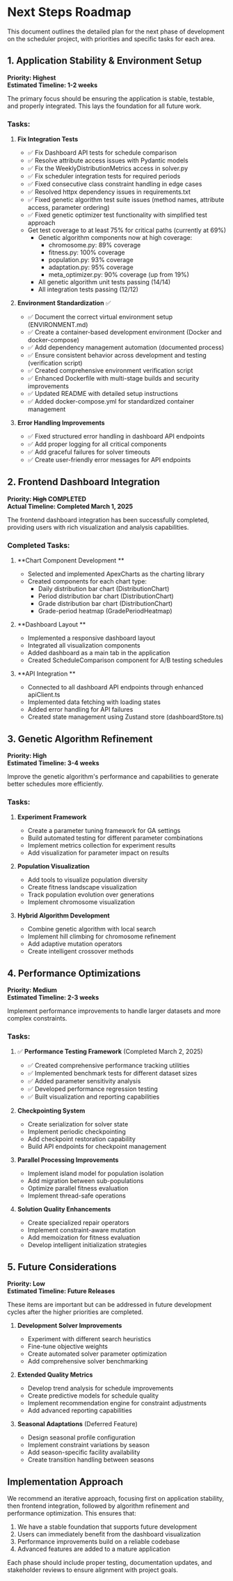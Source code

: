 # Next Steps Roadmap

This document outlines the detailed plan for the next phase of development on the scheduler project, with priorities and specific tasks for each area.

## 1. Application Stability & Environment Setup

**Priority: Highest**  
**Estimated Timeline: 1-2 weeks**

The primary focus should be ensuring the application is stable, testable, and properly integrated. This lays the foundation for all future work.

### Tasks:

1. **Fix Integration Tests**
   - ✅ Fix Dashboard API tests for schedule comparison
   - ✅ Resolve attribute access issues with Pydantic models
   - ✅ Fix the WeeklyDistributionMetrics access in solver.py 
   - ✅ Fix scheduler integration tests for required periods
   - ✅ Fixed consecutive class constraint handling in edge cases
   - ✅ Resolved httpx dependency issues in requirements.txt
   - ✅ Fixed genetic algorithm test suite issues (method names, attribute access, parameter ordering)
   - ✅ Fixed genetic optimizer test functionality with simplified test approach
   - Get test coverage to at least 75% for critical paths (currently at 69%)
     - Genetic algorithm components now at high coverage:
       - chromosome.py: 89% coverage
       - fitness.py: 100% coverage  
       - population.py: 93% coverage
       - adaptation.py: 95% coverage
       - meta_optimizer.py: 90% coverage (up from 19%)
     - All genetic algorithm unit tests passing (14/14)
     - All integration tests passing (12/12)

2. **Environment Standardization** ✅
   - ✅ Document the correct virtual environment setup (ENVIRONMENT.md)
   - ✅ Create a container-based development environment (Docker and docker-compose)
   - ✅ Add dependency management automation (documented process)
   - ✅ Ensure consistent behavior across development and testing (verification script)
   - ✅ Created comprehensive environment verification script
   - ✅ Enhanced Dockerfile with multi-stage builds and security improvements
   - ✅ Updated README with detailed setup instructions
   - ✅ Added docker-compose.yml for standardized container management

3. **Error Handling Improvements**
   - ✅ Fixed structured error handling in dashboard API endpoints
   - ✅ Add proper logging for all critical components
   - ✅ Add graceful failures for solver timeouts
   - ✅ Create user-friendly error messages for API endpoints

## 2. Frontend Dashboard Integration 

**Priority: ~~High~~ COMPLETED**  
**Actual Timeline: Completed March 1, 2025**

The frontend dashboard integration has been successfully completed, providing users with rich visualization and analysis capabilities.

### Completed Tasks:

1. **Chart Component Development **
   - Selected and implemented ApexCharts as the charting library
   - Created components for each chart type:
     - Daily distribution bar chart (DistributionChart)
     - Period distribution bar chart (DistributionChart)
     - Grade distribution bar chart (DistributionChart)
     - Grade-period heatmap (GradePeriodHeatmap)

2. **Dashboard Layout **
   - Implemented a responsive dashboard layout
   - Integrated all visualization components
   - Added dashboard as a main tab in the application
   - Created ScheduleComparison component for A/B testing schedules

3. **API Integration **
   - Connected to all dashboard API endpoints through enhanced apiClient.ts
   - Implemented data fetching with loading states
   - Added error handling for API failures
   - Created state management using Zustand store (dashboardStore.ts)

## 3. Genetic Algorithm Refinement

**Priority: High**  
**Estimated Timeline: 3-4 weeks**

Improve the genetic algorithm's performance and capabilities to generate better schedules more efficiently.

### Tasks:

1. **Experiment Framework**
   - Create a parameter tuning framework for GA settings
   - Build automated testing for different parameter combinations
   - Implement metrics collection for experiment results
   - Add visualization for parameter impact on results

2. **Population Visualization**
   - Add tools to visualize population diversity
   - Create fitness landscape visualization
   - Track population evolution over generations
   - Implement chromosome visualization

3. **Hybrid Algorithm Development**
   - Combine genetic algorithm with local search
   - Implement hill climbing for chromosome refinement
   - Add adaptive mutation operators
   - Create intelligent crossover methods

## 4. Performance Optimizations

**Priority: Medium**  
**Estimated Timeline: 2-3 weeks**

Implement performance improvements to handle larger datasets and more complex constraints.

### Tasks:

1. ✅ **Performance Testing Framework** (Completed March 2, 2025)
   - ✅ Created comprehensive performance tracking utilities
   - ✅ Implemented benchmark tests for different dataset sizes
   - ✅ Added parameter sensitivity analysis
   - ✅ Developed performance regression testing
   - ✅ Built visualization and reporting capabilities

2. **Checkpointing System**
   - Create serialization for solver state
   - Implement periodic checkpointing
   - Add checkpoint restoration capability
   - Build API endpoints for checkpoint management

3. **Parallel Processing Improvements**
   - Implement island model for population isolation
   - Add migration between sub-populations
   - Optimize parallel fitness evaluation
   - Implement thread-safe operations

4. **Solution Quality Enhancements**
   - Create specialized repair operators
   - Implement constraint-aware mutation
   - Add memoization for fitness evaluation
   - Develop intelligent initialization strategies

## 5. Future Considerations

**Priority: Low**  
**Estimated Timeline: Future Releases**

These items are important but can be addressed in future development cycles after the higher priorities are completed.

1. **Development Solver Improvements**
   - Experiment with different search heuristics
   - Fine-tune objective weights
   - Create automated solver parameter optimization
   - Add comprehensive solver benchmarking

2. **Extended Quality Metrics**
   - Develop trend analysis for schedule improvements
   - Create predictive models for schedule quality
   - Implement recommendation engine for constraint adjustments
   - Add advanced reporting capabilities

3. **Seasonal Adaptations** (Deferred Feature)
   - Design seasonal profile configuration
   - Implement constraint variations by season
   - Add season-specific facility availability
   - Create transition handling between seasons

## Implementation Approach

We recommend an iterative approach, focusing first on application stability, then frontend integration, followed by algorithm refinement and performance optimization. This ensures that:

1. We have a stable foundation that supports future development
2. Users can immediately benefit from the dashboard visualization
3. Performance improvements build on a reliable codebase
4. Advanced features are added to a mature application

Each phase should include proper testing, documentation updates, and stakeholder reviews to ensure alignment with project goals.